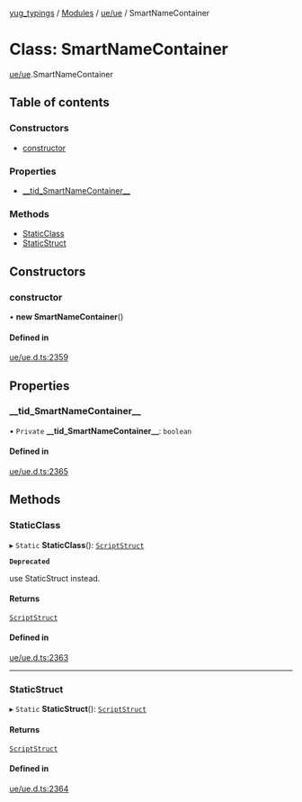 [yug_typings](../README.md) / [Modules](../modules.md) / [ue/ue](../modules/ue_ue.md) / SmartNameContainer

# Class: SmartNameContainer

[ue/ue](../modules/ue_ue.md).SmartNameContainer

## Table of contents

### Constructors

- [constructor](ue_ue.SmartNameContainer.md#constructor)

### Properties

- [\_\_tid\_SmartNameContainer\_\_](ue_ue.SmartNameContainer.md#__tid_smartnamecontainer__)

### Methods

- [StaticClass](ue_ue.SmartNameContainer.md#staticclass)
- [StaticStruct](ue_ue.SmartNameContainer.md#staticstruct)

## Constructors

### constructor

• **new SmartNameContainer**()

#### Defined in

[ue/ue.d.ts:2359](https://github.com/YugMetaverse/yug_typings/blob/b7d9b19/ue/ue.d.ts#L2359)

## Properties

### \_\_tid\_SmartNameContainer\_\_

• `Private` **\_\_tid\_SmartNameContainer\_\_**: `boolean`

#### Defined in

[ue/ue.d.ts:2365](https://github.com/YugMetaverse/yug_typings/blob/b7d9b19/ue/ue.d.ts#L2365)

## Methods

### StaticClass

▸ `Static` **StaticClass**(): [`ScriptStruct`](ue_ue.ScriptStruct.md)

**`Deprecated`**

use StaticStruct instead.

#### Returns

[`ScriptStruct`](ue_ue.ScriptStruct.md)

#### Defined in

[ue/ue.d.ts:2363](https://github.com/YugMetaverse/yug_typings/blob/b7d9b19/ue/ue.d.ts#L2363)

___

### StaticStruct

▸ `Static` **StaticStruct**(): [`ScriptStruct`](ue_ue.ScriptStruct.md)

#### Returns

[`ScriptStruct`](ue_ue.ScriptStruct.md)

#### Defined in

[ue/ue.d.ts:2364](https://github.com/YugMetaverse/yug_typings/blob/b7d9b19/ue/ue.d.ts#L2364)
